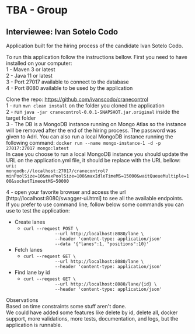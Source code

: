 # TBA - Group
## Interviewee: Ivan Sotelo Codo

Application built for the hiring process of the candidate Ivan Sotelo Codo.

To run this application follow the instructions bellow.
First you need to have installed on your computer:   
1 - Maven 3 or latest  
2 - Java 11 or latest  
3 - Port 27017 available to connect to the database  
4 - Port 8080 available to be used by the application  

   
Clone the repo: https://github.com/ivanscodo/cranecontrol  
1 - run `mvn clean install` on the folder you cloned the application  
2 - run `java -jar cranecontrol-0.0.1-SNAPSHOT.jar.original` inside the target folder  
3 - The DB is a MongoDB instance running on Mongo Atlas so the instance will be removed after the end of the hiring process. The password was given to Adri. You can also run a local MongoDB instance running the following command:  <code>docker run --name mongo-instance-1 -d -p 27017:27017 mongo:latest</code>  
In case you choose to run a local MongoDB instance you should  update the URL on the application.yml file, it should be replace with the URL bellow:  
<code>uri: mongodb://localhost:27017/cranecontrol?minPoolSize=10&maxPoolSize=100&maxIdleTimeMS=15000&waitQueueMultiple=100&socketTimeoutMS=50000</code>

4 - open your favorite browser and access the url [http://localhost:8080/swagger-ui.html] to see all the available endpoints.  
If you prefer to use command line, follow below some commands you can use to test the application:  

<ul>
<li>Create lanes
<ul>
<li><code>curl --request POST \
            --url http://localhost:8080/lane \
            --header 'content-type: application/json' 
            --data '{"lanes":1, "positions":10}'</code>
</li>
</ul>
</li>
<li>Fetch lanes
<ul>
<li><code>curl --request GET \
            --url http://localhost:8080/lane \
            --header 'content-type: application/json'</code>
</ul>
</li>
<li>Find lane by id
<ul>
<li><code>curl --request GET \
            --url http://localhost:8080/lane/{id} \
            --header 'content-type: application/json'</code></li>
</ul>
</li>
</ul>

Observations  
Based on time constraints some stuff aren't done.  
We could have added some features like delete by id, delete all, docker support, more validations, more tests, documentation, and logs, but the application is runnable.  


